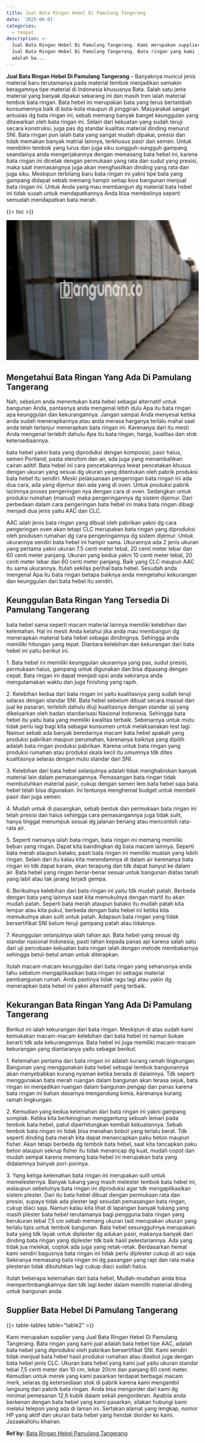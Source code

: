```yaml
---
title: Jual Bata Ringan Hebel Di Pamulang Tangerang
date: '2025-06-01'
categories:
  - tempat
description: >-
  Jual Bata Ringan Hebel Di Pamulang Tangerang. Kami merupakan supplier yang
  Jual Bata Ringan Hebel Di Pamulang Tangerang. Bata ringan yang kami jual
  adalah ba...
---
```


**Jual Bata Ringan Hebel Di Pamulang Tangerang** – Banyaknya muncul jenis material baru terutamanya pada material tembok menjadikan semakin beragamnya tipe material di Indonesia khususnya Bata. Salah satu jenis material yang banyak dipakai sekarang ini dan masih tren ialah material tembok bata ringan. Bata hebel ini merupakan bata yang terus bertambah konsumennya baik di kota-kota maupun di pinggiran. Masyarakat sangat antusias dg bata ringan ini, sebab memang banyak banget keunggulan yang ditawarkan oleh bata ringan ini. Selain dari kekuatan yang sudah teruji secara konstruksi, juga pas dg standar kualitas material dinding menurut SNI. Bata ringan pun ialah bata yang sangat mudah dipakai, presisi dan tidak memakan banyak matrial lainnya, terkhusus pasir dan semen. Untuk membikin tembok yang lurus dan juga siku sungguh-sungguh gampang seandainya anda mengerjakannya dengan memasang bata hebel ini, karena bata ringan ini dicetak dengan permukaan yang rata dan sudut yang presisi, maka saat memasangnya juga akan menghasilkan dinding yang rata dan juga siku. Meskipun terbilang baru bata ringan ini yakni tipe bata yang gampang didapat sebab memang hampir setiap kios bangunan menjual bata ringan ini. Untuk Anda yang mau membangun dg material bata hebel ini tidak susah untuk mendapatkannya Anda bisa membelinya seperti semudah mendapatkan bata merah.

{{< toc >}}

![Jual Bata Ringan Hebel Di Pamulang Tangerang](/images/jual-hebel-murah-02.png)

## Mengetahui Bata Ringan Yang Ada Di Pamulang Tangerang

Nah, sebelum anda menentukan bata hebel sebagai alternatif untuk bangunan Anda, pantasnya anda mengenal lebih dulu Apa itu bata ringan apa keunggulan dan kekurangannya. Jangan sampai Anda menyesal ketika anda sudah menerapkannya atau anda merasa harganya terlalu mahal saat anda telah terlanjur menerapkan bata ringan ini. Karenanya dari itu mesti Anda mengenal terlebih dahulu Apa itu bata ringan, harga, kualitas dan stok ketersediaannya.

bata hebel yakni bata yang diproduksi dengan komposisi; pasir halus, semen Portland, pasta sterofom dan air, ada juga yang menambahkan cairan aditif. Bata hebel ini cara pencetakannya lewat pencetakan khusus dengan ukuran yang sesuai dg ukuran yang ditentukan oleh pabrik produksi bata hebel itu sendiri. Meski pelaksanaan pengeringan bata ringan ini ada dua cara, ada yang dijemur dan ada yang di oven. Untuk produksi pabrik lazimnya proses pengeringan nya dengan cara di oven. Sedangkan untuk produksi rumahan (manual) maka pengeringannya dg sistem dijemur. Dari perbedaan dalam cara pengeringan bata hebel ini maka bata ringan dibagi menjadi dua jenis yaitu AAC dan CLC.

AAC ialah jenis bata ringan yang dibuat oleh pabrikan yakni dg cara pengeringan oven akan tetapi CLC merupakan bata ringan yang diproduksi oleh produsen rumahan dg cara pengeringannya dg sistem dijemur. Untuk ukurannya sendiri bata hebel ini hampir sama. Ukurannya ada 2 jenis ukuran yang pertama yakni ukuran 7.5 centi meter tebal, 20 centi meter lebar dan 60 centi meter panjang. Ukuran yang kedua yakni 10 centi meter tebal, 20 centi meter lebar dan 60 centi meter panjang. Baik yang CLC maupun AAC itu sama ukurannya. Itulah sekilas perihal bata hebel. Sesudah anda mengenal Apa itu bata ringan betapa baiknya anda mengetahui kekurangan dan keunggulan dari bata hebel itu sendiri.

## Keunggulan Bata Ringan Yang Tersedia Di Pamulang Tangerang

bata hebel sama seperti macam material lainnya memiliki kelebihan dan kelemahan. Hal ini mesti Anda ketahui jika anda mau membangun dg menerapkan material bata hebel sebagai dindingnya. Sehingga anda memiliki hitungan yang tepat. Diantara kelebihan dan kekurangan dari bata hebel ini yaitu berikut ini.

1\. Bata hebel ini memiliki keunggulan ukurannya yang pas, sudut presisi, permukaan halus, gampang untuk digunakan dan bisa dipasang dengan cepat. Bata ringan ini dapat menjadi opsi anda sekiranya anda mengutamakan waktu dan juga finishing yang rapih.

2\. Kelebihan kedua dari bata ringan ini yaitu kualitasnya yang sudah teruji selaras dengan standar SNI. Bata hebel sebelum dibuat secara massal dan jual ke pasaran, terlebih dahulu diuji kualitasnya dengan standar uji yang dikeluarkan oleh badan standarisasi Nasional Indonesia. Sehingga bata hebel itu yaitu bata yang memiliki kwalitas terbaik. Sebenarnya untuk mutu tidak perlu lagi bagi kita sebagai konsumen untuk melaksanakan test lagi. Namun sebab ada banyak beredarnya macam bata hebel apakah yang produksi pabrikan maupun perumahan, karenanya baiknya yang dipilih adalah bata ringan produksi pabrikan. Karena untuk bata ringan yang produksi rumahan atau produksi skala kecil itu umumnya tdk dites kualitasnya selaras dengan mutu standar dari SNI.

3\. Kelebihan dari bata hebel selanjutnya adalah tidak menghabiskan banyak material lain dalam pemasangannya. Pemasangan bata ringan tidak membutuhkan material pasir, cukup dengan semen lem bata hebel saja bata hebel telah bisa digunakan. Ini tentunya menghemat budget untuk membeli pasir dan juga semen.

4\. Mudah untuk di pasangkan, sebab bentuk dan permukaan bata ringan ini telah presisi dan halus sehingga cara pemasangannya juga tidak sulit, hanya tinggal menumpuk sesuai dg jalanan benang atau mencontoh rata-rata air.

5\. Seperti namanya ialah bata ringan, bata ringan ini memang memiliki beban yang ringan. Dapat kita bandingkan dg bata macam lainnya. Seperti bata merah ataupun batako, pasti bata ringan ini memiliki muatan yang lebih ringan. Selain dari itu kalau kita merendamnya di dalam air karenanya bata ringan ini tdk dapat karam, akan terapung dan tdk dapat hanyut ke dalam air. Bata hebel yang ringan benar-benar sesuai untuk bangunan diatas tanah yang labil atau tak jarang terjadi gempa.

6\. Berikutnya kelebihan dari bata ringan ini yaitu tdk mudah patah. Berbeda dengan bata yang lainnya saat kita memukulnya dengan martil itu akan mudah patah. Seperti bata merah ataupun batako itu mudah patah kita lempar atau kita pukul, berbeda dengan bata hebel ini ketika kita memukulnya akan sulit untuk patah. Adapaun bata ringan yang tidak bersertifikat SNI belum teruji gampang patah atau tidaknya.

7\. Keunggulan selanjutnya ialah tahan api. Bata hebel yang sesuai dg standar nasional Indonesia, pasti tahan kepada panas api karena salah satu dari uji percobaan kekuatan bata ringan ialah dengan metode membakarnya sehingga betul-betul aman untuk diterapkan.

Itulah macam-macam keunggulan dari bata ringan yang seharusnya anda tahu sebelum mengaplikasikan bata ringan ini sebagai material pembangunan rumah. Anda pastinya tidak ragu lagi atau yakin dg menerapkan bata hebel ini yakni alternatif yang terbaik.

## Kekurangan Bata Ringan Yang Ada Di Pamulang Tangerang

Berikut ini ialah kekurangan dari bata ringan. Meskipun di atas sudah kami kemukakan macam-macam kelebihan dari bata hebel ini namun bukan berarti tdk ada kekurangannya. Bata hebel ini juga memiliki macam-macam kekurangan yang diantaranya yaitu sebagai berikut.

1\. Kelemahan pertama dari bata ringan ini adalah kurang ramah lingkungan. Bangunan yang menggunakan bata hebel sebagai tembok bangunannya akan menyebabkan kurang nyaman ketika berada di dalamnya. Tdk seperti menggunakan bata merah ruangan dalam bangunan akan terasa sejuk, bata ringan ini menjadikan ruangan dalam bangunan pengap dan panas karena bata ringan ini bahan dasarnya mengandung kimia, karenanya kurang ramah lingkungan.

2\. Kemudian yang kedua kelemahan dari bata ringan ini yakni gampang somplak. Ketika kita berkeinginan menggantung sebuah lemari pada tembok bata hebel, patut diperhitungkan kembali kekuatannya. Sebab tembok bata ringan ini tidak bisa menahan bobot yang terlalu berat. Tdk seperti dinding bata merah kita dapat menancapkan paku beton maupun fisher. Akan tetapi berbeda dg tembok bata hebel, saat kita tancapkan paku beton ataupun sekrup fisher itu tidak menancap dg kuat, mudah copot dan mudah sempal karena memang bata hebel ini merupakan bata yang didalamnya banyak pori-porinya.

3\. Yang ketiga kelemahan bata ringan ini merupakan sulit untuk memelesternya. Banyak tukang yang masih melester tembok bata hebel ini, walaupun sebetulnya bata ringan ini diproduksi agar tdk mengaplikasikan sistem plester. Dari itu bata hebel dibuat dengan permukaan rata dan presisi, supaya tidak ada plester lagi sesudah pemasangan bata ringan, cukup diaci saja. Namun kalau kita lihat di lapangan banyak tukang yang masih plester bata hebel terutamanya bagi pengguna bata ringan yang berukuran tebal 7,5 cm sebab memang ukuran tadi merupakan ukuran yang terlalu tipis untuk tembok bangunan. Bata hebel sesungguhnya merupakan bata yang tdk layak untuk diplester dg adukan pasir, makanya banyak dari dinding bata ringan yang diplester tdk baik hasil pelestariannya. Ada yang tidak jua melekat, coplok ada juga yang retak-retak. Berdasarkan hemat kami sendiri bagusnya bata ringan ini tidak perlu diplester cukup di aci saja. Sekiranya memasang bata ringan ini dg pasangan yang rapi dan rata maka plesteran tidak dibutuhkan lagi cukup diaci sudah halus.

Itulah beberapa kelemahan dari bata hebel, Mudah-mudahan anda bisa mempertimbangkannya dan tdk lagi keder dalam memilih material dinding untuk bangunan anda.

## Supplier Bata Hebel Di Pamulang Tangerang

{{< table-tables table="table2" >}}

Kami merupakan supplier yang Jual Bata Ringan Hebel Di Pamulang Tangerang. Bata ringan yang kami jual adalah bata hebel tipe AAC, adalah bata hebel yang diproduksi oleh pabrikan bersertifikat SNI. Kami sendiri tidak menjual bata hebel hasil produksi rumahan atau disebut juga dengan bata hebel jenis CLC. Ukuran bata hebel yang kami jual yaitu ukuran standar tebal 7,5 centi meter dan 10 cm, lebar 20cm dan panjang 60 centi meter. Kemudian untuk merek yang kami pasarkan terdapat berbagai macam merk, selaras dg ketersediaan stok di pabrik karena kami mengambil langsung dari pabrik bata ringan. Anda bisa mengorder dari kami dg minimal pemesanan 12,6 kubik dalam sekali pengorderan. Apabila anda berkenan dengan bata hebel yang kami pasarkan, silakan hubungi kami melalui telepon yang ada di laman ini. Sertakan alamat yang lengkap, nomor HP yang aktif dan ukuran bata hebel yang hendak diorder ke kami. Jazaakallohu khairan.

**Ref by:** [Bata Ringan Hebel Pamulang Tangerang](https://id.wikipedia.org/wiki/Bata)
